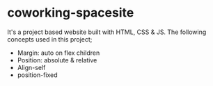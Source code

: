 # coworking-spacesite
It's a project based website built with HTML, CSS &amp; JS. The following concepts used in this project;
- Margin: auto on flex children
- Position: absolute & relative
- Align-self
- position-fixed
